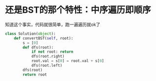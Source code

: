 # 还是BST的那个特性：中序遍历即顺序
知道这个事实，代码就很简单，跑一遍遍历就ok了
```py
class Solution(object):
    def convertBST(self, root):
        s = [0] 
        def dfs(root):
            if not root: return 
            dfs(root.right)
            root.val = s[0] = root.val + s[0]
            dfs(root.left)            
        dfs(root)
        return root
```